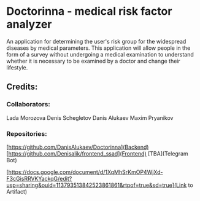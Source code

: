 # Doctorinna - medical risk factor analyzer

<Description>
​​An application for determining the user's risk group for the widespread diseases by medical parameters. This application will allow people in the form of a survey without undergoing a medical examination to understand whether it is necessary to be examined by a doctor and change their lifestyle.

## Credits:
### Collaborators:
Lada Morozova
Denis Schegletov
Danis Alukaev
Maxim Pryanikov
### Repositories:
[https://github.com/DanisAlukaev/Doctorinna](Backend)
[https://github.com/Denisalik/frontend_ssad](Frontend)
[TBA](Telegram Bot)

[https://docs.google.com/document/d/1XqMhSrKmOP4WjXd-F3cGisRRVKYackqG/edit?usp=sharing&ouid=113793513842523861861&rtpof=true&sd=true](Link to Artifact)
